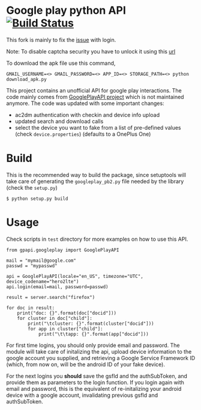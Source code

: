 # Google play python API [![Build Status](https://travis-ci.org/NoMore201/googleplay-api.svg?branch=master)](https://travis-ci.org/NoMore201/googleplay-api)

This fork is mainly to fix the [issue](https://github.com/NoMore201/googleplay-api/issues/98) with login. 

Note: To disable captcha security you have to unlock it using this [url](https://accounts.google.com/b/0/DisplayUnlockCaptcha)

To download the apk file use this command,

```
GMAIL_USERNAME=<> GMAIL_PASSWORD=<> APP_ID=<> STORAGE_PATH=<> python download_apk.py
```

This project contains an unofficial API for google play interactions. The code mainly comes from
[GooglePlayAPI project](https://github.com/egirault/googleplay-api/) which is not
maintained anymore. The code was updated with some important changes:

* ac2dm authentication with checkin and device info upload
* updated search and download calls
* select the device you want to fake from a list of pre-defined values (check `device.properties`)
(defaults to a OnePlus One)

# Build

This is the recommended way to build the package, since setuptools will take care of
generating the `googleplay_pb2.py` file needed by the library (check the `setup.py`)

```
$ python setup.py build
```

# Usage

Check scripts in `test` directory for more examples on how to use this API.

```
from gpapi.googleplay import GooglePlayAPI

mail = "mymail@google.com"
passwd = "mypasswd"

api = GooglePlayAPI(locale="en_US", timezone="UTC", device_codename="hero2lte")
api.login(email=mail, password=passwd)

result = server.search("firefox")

for doc in result:
    print("doc: {}".format(doc["docid"]))
    for cluster in doc["child"]:
        print("\tcluster: {}".format(cluster["docid"]))
        for app in cluster["child"]:
            print("\t\tapp: {}".format(app["docid"]))
```

For first time logins, you should only provide email and password.
The module will take care of initalizing the api, upload device information
to the google account you supplied, and retrieving 
a Google Service Framework ID (which, from now on, will be the android ID of your fake device).

For the next logins you **should** save the gsfId and the authSubToken, and provide them as parameters
to the login function. If you login again with email and password, this is the equivalent of
re-initalizing your android device with a google account, invalidating previous gsfId and authSubToken.
